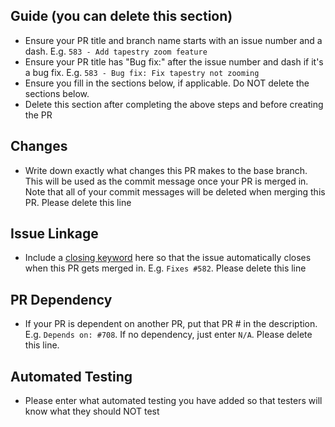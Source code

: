 ## Guide (you can delete this section)
* Ensure your PR title and branch name starts with an issue number and a dash. E.g. `583 - Add tapestry zoom feature`
* Ensure your PR title has "Bug fix:" after the issue number and dash if it's a bug fix. E.g. `583 - Bug fix: Fix tapestry not zooming`
* Ensure you fill in the sections below, if applicable. Do NOT delete the sections below.
* Delete this section after completing the above steps and before creating the PR
## Changes
* Write down exactly what changes this PR makes to the base branch. This will be used as the commit message once your PR is merged in. Note that all of your commit messages will be deleted when merging this PR. Please delete this line
## Issue Linkage
* Include a [closing keyword](https://docs.github.com/en/enterprise/2.16/user/github/managing-your-work-on-github/closing-issues-using-keywords) here so that the issue automatically closes when this PR gets merged in. E.g. `Fixes #582`. Please delete this line
## PR Dependency
* If your PR is dependent on another PR, put that PR # in the description. E.g. `Depends on: #708`. If no dependency, just enter `N/A`. Please delete this line.
## Automated Testing
* Please enter what automated testing you have added so that testers will know what they should NOT test
